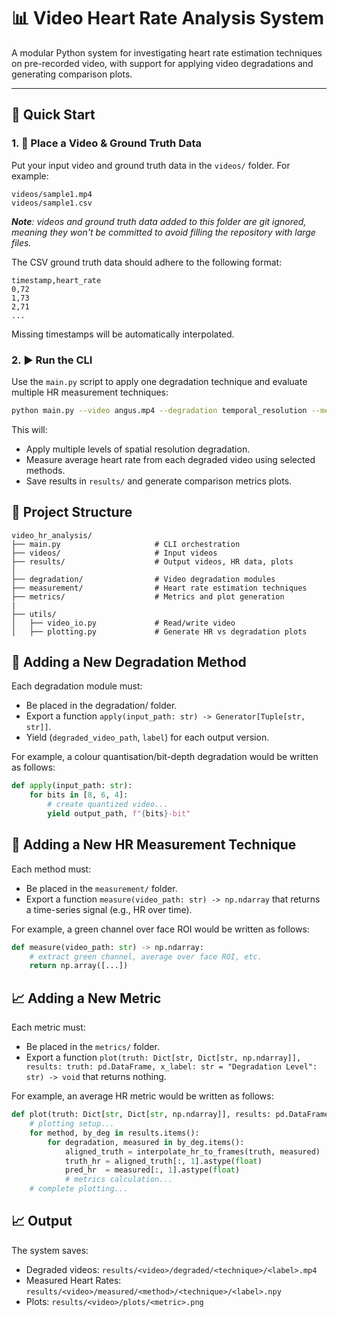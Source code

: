 # 📊 Video Heart Rate Analysis System

A modular Python system for investigating heart rate estimation techniques on pre-recorded video, with support for applying video degradations and generating comparison plots.

---

## 🚀 Quick Start

### 1. 📁 Place a Video & Ground Truth Data

Put your input video and ground truth data in the `videos/` folder. For example:

```
videos/sample1.mp4
videos/sample1.csv
```

_**Note**: videos and ground truth data added to this folder are git ignored, meaning they won't be committed to avoid filling the repository with large files._

The CSV ground truth data should adhere to the following format:

```csv
timestamp,heart_rate
0,72
1,73
2,71
...
```

Missing timestamps will be automatically interpolated.

### 2. ▶️ Run the CLI

Use the `main.py` script to apply one degradation technique and evaluate multiple HR measurement techniques:

```bash
python main.py --video angus.mp4 --degradation temporal_resolution --methods green_avg
```

This will:
 - Apply multiple levels of spatial resolution degradation.
 - Measure average heart rate from each degraded video using selected methods.
 - Save results in `results/` and generate comparison metrics plots.

## 📁 Project Structure
```
video_hr_analysis/
├── main.py                     # CLI orchestration
├── videos/                     # Input videos
├── results/                    # Output videos, HR data, plots
│
├── degradation/                # Video degradation modules
├── measurement/                # Heart rate estimation techniques
├── metrics/                    # Metrics and plot generation
|
├── utils/
│   ├── video_io.py             # Read/write video
│   ├── plotting.py             # Generate HR vs degradation plots
```

## 🧩 Adding a New Degradation Method
Each degradation module must:
 - Be placed in the degradation/ folder.
 - Export a function `apply(input_path: str) -> Generator[Tuple[str, str]]`.
 - Yield (`degraded_video_path`, `label`) for each output version.

For example, a colour quantisation/bit-depth degradation would be written as follows:
```python
def apply(input_path: str):
    for bits in [8, 6, 4]:
        # create quantized video...
        yield output_path, f"{bits}-bit"
```

## 🧠 Adding a New HR Measurement Technique
Each method must:
 - Be placed in the `measurement/` folder.
 - Export a function `measure(video_path: str) -> np.ndarray` that returns a time-series signal (e.g., HR over time).

For example, a green channel over face ROI would be written as follows:
```python
def measure(video_path: str) -> np.ndarray:
    # extract green channel, average over face ROI, etc.
    return np.array([...])
```

## 📈 Adding a New Metric
Each metric must:
 - Be placed in the `metrics/` folder.
 - Export a function `plot(truth: Dict[str, Dict[str, np.ndarray]], results: truth: pd.DataFrame, x_label: str = "Degradation Level": str) -> void` that returns nothing.

For example, an average HR metric would be written as follows:
```python
def plot(truth: Dict[str, Dict[str, np.ndarray]], results: pd.DataFrame, x_label: str = "Degradation Level": str) -> void:
    # plotting setup...
    for method, by_deg in results.items():
        for degradation, measured in by_deg.items():
            aligned_truth = interpolate_hr_to_frames(truth, measured)
            truth_hr = aligned_truth[:, 1].astype(float)
            pred_hr  = measured[:, 1].astype(float)
            # metrics calculation...
    # complete plotting...
```

## 📈 Output
The system saves:
 - Degraded videos: `results/<video>/degraded/<technique>/<label>.mp4`
 - Measured Heart Rates: `results/<video>/measured/<method>/<technique>/<label>.npy`
 - Plots: `results/<video>/plots/<metric>.png`

